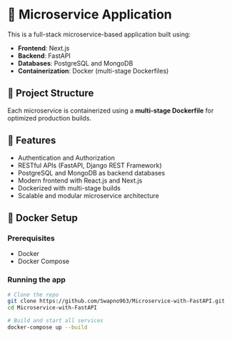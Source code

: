# 🧩 Microservice Application

This is a full-stack microservice-based application built using:

- **Frontend**: Next.js
- **Backend**: FastAPI
- **Databases**: PostgreSQL and MongoDB
- **Containerization**: Docker (multi-stage Dockerfiles)

## 🧱 Project Structure


Each microservice is containerized using a **multi-stage Dockerfile** for optimized production builds.

## 🚀 Features

- Authentication and Authorization
- RESTful APIs (FastAPI, Django REST Framework)
- PostgreSQL and MongoDB as backend databases
- Modern frontend with React.js and Next.js
- Dockerized with multi-stage builds
- Scalable and modular microservice architecture

## 🐳 Docker Setup

### Prerequisites

- Docker
- Docker Compose

### Running the app

```bash
# Clone the repo
git clone https://github.com/Swapno963/Microservice-with-FastAPI.git
cd Microservice-with-FastAPI

# Build and start all services
docker-compose up --build
```
